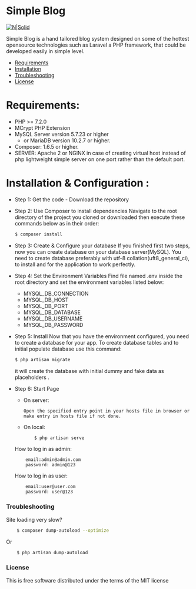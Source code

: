 # Simple Blog

[![N|Solid](https://cldup.com/dTxpPi9lDf.thumb.png)](https://nodesource.com/products/nsolid)

Simple Blog is a hand tailored blog system designed on some of the hottest opensource technologies such as Laravel a PHP framework, that could be developed easily in simple level.

  - [Requirements][RL1]
  - [Installation][IL1]
  - [Troubleshooting][TL1]
  - [License][LL1]

# Requirements:

- PHP >= 7.2.0
- MCrypt PHP Extension
- MySQL Server version 5.7.23 or higher
    -  or MariaDB version 10.2.7 or higher.
- Composer: 1.6.5 or higher.
- SERVER: Apache 2 or NGINX in case of creating virtual host instead of php lightweight simple server on one port rather than the default port.


# Installation & Configuration :

- Step 1: Get the code - Download the repository
- Step 2: Use Composer to install dependencies
Navigate to the root directory of the project you cloned or downloaded then execute these commands below as in their order:
    ```sh
    $ composer install
    ```
- Step 3: Create & Configure your database
If you finished first two steps, now you can create database on your database server(MySQL). You need to create database preferably with utf-8 collation(uft8_general_ci), to install and for the application to work perfectly.
- Step 4: Set the Environment Variables
Find file named .env inside the root directory and set the environment variables listed below:
    - MYSQL_DB_CONNECTION
    - MYSQL_DB_HOST
    - MYSQL_DB_PORT
    - MYSQL_DB_DATABASE
    - MYSQL_DB_USERNAME
    - MYSQL_DB_PASSWORD
- Step 5: Install
    Now that you have the environment configured, you need to create a database for your app. To create database tables and to initial populate database use this command:
    ```sh
    $ php artisan migrate
    ```
    it will create the database with initial dummy and fake data as placeholders .

- Step 6: Start Page
    - On server:
        ```
        Open the specified entry point in your hosts file in browser or make entry in hosts file if not done.
        ```
    - On local:
        ```sh
            $ php artisan serve
        ```
    How to log in as admin:
    ```
        email:admin@admin.com
        password: admin@123
    ```
    How to log in as user:
    ```
        email:user@user.com
        password: user@123
    ```
### Troubleshooting
Site loading very slow?
```sh
    $ composer dump-autoload --optimize
```
Or
```sh
    $ php artisan dump-autoload
```

### License

This is free software distributed under the terms of the MIT license

[//]: # (These are reference links used in the body of this note and get stripped out when the markdown processor does its job. There is no need to format nicely because it shouldn't be seen. Thanks SO - http://stackoverflow.com/questions/4823468/store-comments-in-markdown-syntax)


   [RL1]: <https://github.com/ahmadSaeedGoda/simple-blog#Requirements>
   [IL1]: <https://github.com/ahmadSaeedGoda/simple-blog#Installation>
   [TL1]: <https://github.com/ahmadSaeedGoda/simple-blog#Troubleshooting>
   [LL1]: <https://github.com/ahmadSaeedGoda/simple-blog#License>